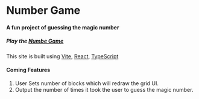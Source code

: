 # Number Game

#### A fun project of guessing the magic number

##### Play the [Numbe Game](https://roos-number-game.netlify.app/)

This site is built using [Vite](https://vitejs.dev/), [React](https://react.dev/), [TypeScript](https://www.typescriptlang.org/)

#### Coming Features

1. User Sets number of blocks which will redraw the grid UI.
2. Output the number of times it took the user to guess the magic number.
